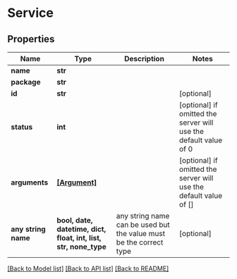 # Service


## Properties
Name | Type | Description | Notes
------------ | ------------- | ------------- | -------------
**name** | **str** |  | 
**package** | **str** |  | 
**id** | **str** |  | [optional] 
**status** | **int** |  | [optional]  if omitted the server will use the default value of 0
**arguments** | [**[Argument]**](Argument.md) |  | [optional]  if omitted the server will use the default value of []
**any string name** | **bool, date, datetime, dict, float, int, list, str, none_type** | any string name can be used but the value must be the correct type | [optional]

[[Back to Model list]](../README.md#documentation-for-models) [[Back to API list]](../README.md#documentation-for-api-endpoints) [[Back to README]](../README.md)


